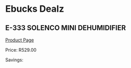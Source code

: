 
# Ebucks Dealz
## E-333 SOLENCO MINI DEHUMIDIFIER
[Product Page](https://www.ebucks.com/web/shop/productSelected.do?prodId=1191149589&catId=714962196)

Price: R529.00

Savings: 


	